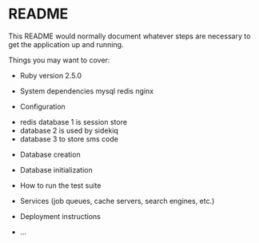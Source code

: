 # README

This README would normally document whatever steps are necessary to get the
application up and running.

Things you may want to cover:

* Ruby version 2.5.0

* System dependencies mysql redis nginx

* Configuration 

- redis database 1 is session store
- database 2 is used by sidekiq
- database 3 to store sms code

* Database creation

* Database initialization

* How to run the test suite

* Services (job queues, cache servers, search engines, etc.)

* Deployment instructions

* ...
